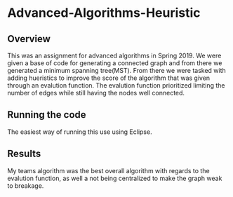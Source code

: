 # Advanced-Algorithms-Heuristic

## Overview

This was an assignment for advanced algorithms in Spring 2019.  We were given a base of code for generating a connected graph and from there we generated a minimum spanning tree(MST).  From there we were tasked with adding hueristics to improve the score of the algorithm that was given through an evalution function.  The evalution function prioritized limiting the number of edges while still having the nodes well connected.

## Running the code

The easiest way of running this use using Eclipse.

## Results

My teams algorithm was the best overall algorithm with regards to the evalution function, as well a not being centralized to make the graph weak to breakage.
